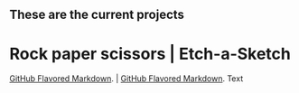 ## These are the current projects

# Rock paper scissors | Etch-a-Sketch
[GitHub Flavored Markdown](https://zappat0n.github.io/RockPaperScissors/). | [GitHub Flavored Markdown](https://zappat0n.github.io/Etch-a-Sketch/).
Text
